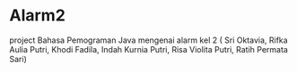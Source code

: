 # Alarm2
project Bahasa Pemograman Java mengenai alarm kel 2 ( Sri Oktavia, Rifka Aulia Putri, Khodi Fadila, Indah Kurnia Putri, Risa Violita Putri, Ratih Permata Sari)
